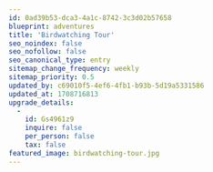 ```yaml
---
id: 0ad39b53-dca3-4a1c-8742-3c3d02b57658
blueprint: adventures
title: 'Birdwatching Tour'
seo_noindex: false
seo_nofollow: false
seo_canonical_type: entry
sitemap_change_frequency: weekly
sitemap_priority: 0.5
updated_by: c69010f5-4ef6-4fb1-b93b-5d19a5331586
updated_at: 1708716813
upgrade_details:
  -
    id: Gs4961z9
    inquire: false
    per_person: false
    tax: false
featured_image: birdwatching-tour.jpg
---
```

